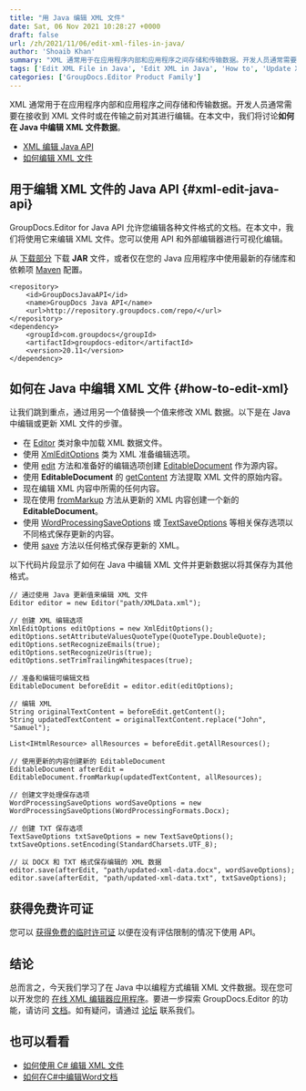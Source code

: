 ```yaml
---
title: "用 Java 编辑 XML 文件"
date: Sat, 06 Nov 2021 10:28:27 +0000
draft: false
url: /zh/2021/11/06/edit-xml-files-in-java/
author: 'Shoaib Khan'
summary: "XML 通常用于在应用程序内部和应用程序之间存储和传输数据。开发人员通常需要在接收到 XML 文件时或在传输之前对其进行编辑。在本文中，我们将讨论**如何在 Java 中编辑 XML 文件数据**。"
tags: ['Edit XML File in Java', 'Edit XML in Java', 'How to', 'Update XML data in Java']
categories: ['GroupDocs.Editor Product Family']
---
```


XML 通常用于在应用程序内部和应用程序之间存储和传输数据。开发人员通常需要在接收到 XML 文件时或在传输之前对其进行编辑。在本文中，我们将讨论**如何在 Java 中编辑 XML 文件数据**。

* [XML 编辑 Java API][1]
* [如何编辑 XML 文件][2]

## 用于编辑 XML 文件的 Java API {#xml-edit-java-api}

GroupDocs.Editor for Java API 允许您编辑各种文件格式的文档。在本文中，我们将使用它来编辑 XML 文件。您可以使用 API 和外部编辑器进行可视化编辑。

从 [下载部分][3] 下载 **JAR** 文件，或者仅在您的 Java 应用程序中使用最新的存储库和依赖项 [Maven][4] 配置。

```
<repository>
    <id>GroupDocsJavaAPI</id>
    <name>GroupDocs Java API</name>
    <url>http://repository.groupdocs.com/repo/</url>
</repository>
<dependency>
    <groupId>com.groupdocs</groupId>
    <artifactId>groupdocs-editor</artifactId>
    <version>20.11</version> 
</dependency>
```

## 如何在 Java 中编辑 XML 文件 {#how-to-edit-xml}

让我们跳到重点，通过用另一个值替换一个值来修改 XML 数据。以下是在 Java 中编辑或更新 XML 文件的步骤。

* 在 [Editor][5] 类对象中加载 XML 数据文件。
* 使用 [XmlEditOptions][6] 类为 XML 准备编辑选项。
* 使用 [edit][8] 方法和准备好的编辑选项创建 [EditableDocument][7] 作为源内容。
* 使用 **EditableDocument** 的 [getContent][9] 方法提取 XML 文件的原始内容。
* 现在编辑 XML 内容中所需的任何内容。
* 现在使用 [fromMarkup][10] 方法从更新的 XML 内容创建一个新的 **EditableDocument**。
* 使用 [WordProcessingSaveOptions][11] 或 [TextSaveOptions][12] 等相关保存选项以不同格式保存更新的内容。
* 使用 [save][13] 方法以任何格式保存更新的 XML。

以下代码片段显示了如何在 Java 中编辑 XML 文件并更新数据以将其保存为其他格式。

```
// 通过使用 Java 更新值来编辑 XML 文件
Editor editor = new Editor("path/XMLData.xml");

// 创建 XML 编辑选项
XmlEditOptions editOptions = new XmlEditOptions();
editOptions.setAttributeValuesQuoteType(QuoteType.DoubleQuote);
editOptions.setRecognizeEmails(true);
editOptions.setRecognizeUris(true);
editOptions.setTrimTrailingWhitespaces(true);

// 准备和编辑可编辑文档
EditableDocument beforeEdit = editor.edit(editOptions);

// 编辑 XML
String originalTextContent = beforeEdit.getContent();
String updatedTextContent = originalTextContent.replace("John", "Samuel");

List<IHtmlResource> allResources = beforeEdit.getAllResources();

// 使用更新的内容创建新的 EditableDocument
EditableDocument afterEdit = EditableDocument.fromMarkup(updatedTextContent, allResources);

// 创建文字处理保存选项
WordProcessingSaveOptions wordSaveOptions = new WordProcessingSaveOptions(WordProcessingFormats.Docx);

// 创建 TXT 保存选项
TextSaveOptions txtSaveOptions = new TextSaveOptions();
txtSaveOptions.setEncoding(StandardCharsets.UTF_8);

// 以 DOCX 和 TXT 格式保存编辑的 XML 数据
editor.save(afterEdit, "path/updated-xml-data.docx", wordSaveOptions);
editor.save(afterEdit, "path/updated-xml-data.txt", txtSaveOptions);
```

## 获得免费许可证

您可以 [获得免费的临时许可证][14] 以便在没有评估限制的情况下使用 API。

## 结论

总而言之，今天我们学习了在 Java 中以编程方式编辑 XML 文件数据。现在您可以开发您的 [在线 XML 编辑器应用程序][15]。要进一步探索 GroupDocs.Editor 的功能，请访问 [文档][16]。如有疑问，请通过 [论坛][17] 联系我们。

## 也可以看看

* [如何使用 C# 编辑 XML 文件][18]
* [如何在C#中编辑Word文档][19]







[1]: #xml-edit-java-api
[2]: #how-to-edit-xml
[3]: https://downloads.groupdocs.com/editor
[4]: https://repository.groupdocs.com/webapp/#/artifacts/browse/tree/General/repo/com/groupdocs/groupdocs-editor
[5]: https://apireference.groupdocs.com/editor/java/com.groupdocs.editor/Editor
[6]: https://apireference.groupdocs.com/editor/java/com.groupdocs.editor.options/XmlEditOptions
[7]: https://apireference.groupdocs.com/editor/java/com.groupdocs.editor/EditableDocument
[8]: https://apireference.groupdocs.com/editor/java/com.groupdocs.editor/Editor#edit()
[9]: https://apireference.groupdocs.com/editor/java/com.groupdocs.editor/EditableDocument#getContent()
[10]: https://apireference.groupdocs.com/editor/java/com.groupdocs.editor/EditableDocument#fromMarkup(java.lang.String,%20java.util.List)
[11]: https://apireference.groupdocs.com/editor/java/com.groupdocs.editor.options/WordProcessingSaveOptions
[12]: https://apireference.groupdocs.com/editor/java/com.groupdocs.editor.options/TextSaveOptions
[13]: https://apireference.groupdocs.com/editor/java/com.groupdocs.editor/Editor#save(com.groupdocs.editor.EditableDocument,%20java.lang.String,%20com.groupdocs.editor.options.ISaveOptions)
[14]: https://purchase.groupdocs.com/temporary-license
[15]: https://products.groupdocs.app/editor/xml
[16]: https://docs.groupdocs.com/editor/java/
[17]: https://forum.groupdocs.com/
[18]: https://blog.groupdocs.com/2021/11/02/edit-xml-files-using-csharp/
[19]: https://blog.groupdocs.com/2021/03/26/edit-word-documents-in-csharp/


